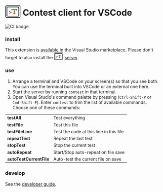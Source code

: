 # <img src="icons/300.png" width="50" height="41" valign="bottom"> Contest client for VSCode

![CI badge](https://github.com/contest/vscode/actions/workflows/main.yml/badge.svg)

### install

This extension is [available](https://marketplace.visualstudio.com/items?itemName=kevgo.contest-vscode) in the
Visual Studio marketplace. Please don't forget to also install the
<img src="icons/300.png" width="30" height="25" valign="bottom"> [server](https://github.com/contest/server).

### use

1. Arrange a terminal and VSCode on your screen(s) so that you see both. You can use the terminal built into VSCode or
   an external one here.
2. Start the server by running `contest` in that terminal.
3. Open Visual Studio's command palette by pressing (`Ctrl-Shift-P` or `Cmd-Shift-P`). Enter `contest` to trim the
   list of available commands. Choose one of these commands:

<table type="commands">
  <tr>
    <td><b>testAll</b></td>
    <td>Test everything</td>
  </tr>
  <tr>
    <td><b>testFile</b></td>
    <td>Test this file</td>
  </tr>
  <tr>
    <td><b>testFileLine</b></td>
    <td>Test the code at this line in this file</td>
  </tr>
  <tr>
    <td><b>repeatTest</b></td>
    <td>Repeat the last test</td>
  </tr>
  <tr>
    <td><b>stopTest</b></td>
    <td>Stop the current test</td>
  </tr>
  <tr>
    <td><b>autoRepeat</b></td>
    <td>Start/Stop auto-repeat on file save</td>
  </tr>
  <tr>
    <td><b>autoTestCurrentFile</b></td>
    <td>Auto-test the current file on save</td>
  </tr>
</table>

### develop

See the [developer guide](DEVELOPMENT.md).
